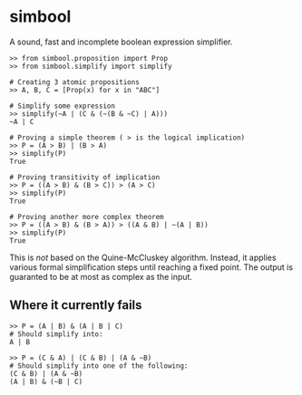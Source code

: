 simbool
=======

A sound, fast and incomplete boolean expression simplifier.
	
	>> from simbool.proposition import Prop
	>> from simbool.simplify import simplify
	
	# Creating 3 atomic propositions
	>> A, B, C = [Prop(x) for x in "ABC"]
	
	# Simplify some expression
	>> simplify(~A | (C & (~(B & ~C) | A)))
	~A | C
	
	# Proving a simple theorem ( > is the logical implication)
	>> P = (A > B) | (B > A)
	>> simplify(P)
	True	

	# Proving transitivity of implication
	>> P = ((A > B) & (B > C)) > (A > C)
	>> simplify(P)
	True
	
	# Proving another more complex theorem
	>> P = ((A > B) & (B > A)) > ((A & B) | ~(A | B))
	>> simplify(P)
	True

This is *not* based on the Quine-McCluskey algorithm.
Instead, it applies various formal simplification steps 
until reaching a fixed point. The output is guaranted to be
at most as complex as the input.

Where it currently fails
------------------------
	
	>> P = (A | B) & (A | B | C)
	# Should simplify into:
	A | B
	
	>> P = (C & A) | (C & B) | (A & ~B)
	# Should simplify into one of the following:
	(C & B) | (A & ~B)
	(A | B) & (~B | C)

